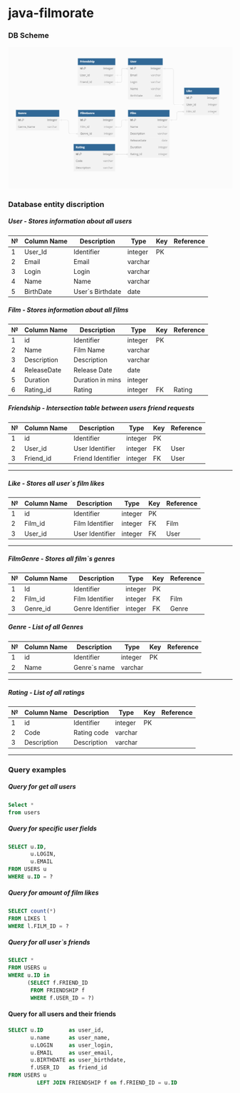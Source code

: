 # java-filmorate

### DB Scheme

![DBScheme.png](src/Files/DBScheme.png)

### Database entity discription

##### User - Stores information about all users

| № | Column Name | Description      | Type    | Key | Reference |
|---|-------------|------------------|---------|-----|-----------|
| 1 | User_Id     | Identifier       | integer | PK  |           |
| 2 | Email       | Email            | varchar |     |           |
| 3 | Login       | Login            | varchar |     |           |
| 4 | Name        | Name             | varchar |     |           |
| 5 | BirthDate   | User`s Birthdate | date    |     |           |

##### Film - Stores information about all films

| № | Column Name | Description      | Type    | Key | Reference |
|---|-------------|------------------|---------|-----|-----------|
| 1 | id          | Identifier       | integer | PK  |           |
| 2 | Name        | Film Name        | varchar |     |           |
| 3 | Description | Description      | varchar |     |           |
| 4 | ReleaseDate | Release Date     | date    |     |           |
| 5 | Duration    | Duration in mins | integer |     |           |
| 6 | Rating_id   | Rating           | integer | FK  | Rating    |

##### Friendship - Intersection table between users friend requests

| № | Column Name | Description       | Type    | Key | Reference |
|---|-------------|-------------------|---------|-----|-----------|
| 1 | id          | Identifier        | integer | PK  |           |
| 2 | User_id     | User Identifier   | integer | FK  | User      |
| 3 | Friend_id   | Friend Identifier | integer | FK  | User      |

---

##### Like - Stores all user`s film likes

| № | Column Name | Description     | Type    | Key | Reference |
|---|-------------|-----------------|---------|-----|-----------|
| 1 | id          | Identifier      | integer | PK  |           |
| 2 | Film_id     | Film Identifier | integer | FK  | Film      |
| 3 | User_id     | User Identifier | integer | FK  | User      |

---

##### FilmGenre - Stores all film`s genres

| № | Column Name | Description      | Type    | Key | Reference |
|---|-------------|------------------|---------|-----|-----------|
| 1 | Id          | Identifier       | integer | PK  |           |
| 2 | Film_id     | Film Identifier  | integer | FK  | Film      |
| 3 | Genre_id    | Genre Identifier | integer | FK  | Genre     |

##### Genre - List of all Genres

| № | Column Name | Description  | Type    | Key | Reference |
|---|-------------|--------------|---------|-----|-----------|
| 1 | id          | Identifier   | integer | PK  |           |
| 2 | Name        | Genre`s name | varchar |     |           |

---

##### Rating - List of all ratings

| № | Column Name | Description | Type    | Key | Reference |
|---|-------------|-------------|---------|-----|-----------|
| 1 | id          | Identifier  | integer | PK  |           |
| 2 | Code        | Rating code | varchar |     |           |
| 3 | Description | Description | varchar |     |           |

---

### Query examples

##### Query for get all users

````sql
Select *
from users
````

##### Query for specific user fields

````sql
SELECT u.ID,
       u.LOGIN,
       u.EMAIL
FROM USERS u
WHERE u.ID = ?
````

##### Query for amount of film likes

````sql
SELECT count(*)
FROM LIKES l
WHERE l.FILM_ID = ?
````

##### Query for all user`s friends

````sql
SELECT *
FROM USERS u
WHERE u.ID in
      (SELECT f.FRIEND_ID
       FROM FRIENDSHIP f
       WHERE f.USER_ID = ?)
````

#### Query for all users and their friends

````sql
SELECT u.ID        as user_id,
       u.name      as user_name,
       u.LOGIN     as user_login,
       u.EMAIL     as user_email,
       u.BIRTHDATE as user_birthdate,
       f.USER_ID   as friend_id
FROM USERS u
         LEFT JOIN FRIENDSHIP f on f.FRIEND_ID = u.ID
````